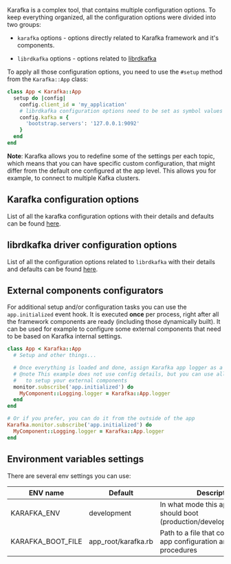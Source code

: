 Karafka is a complex tool, that contains multiple configuration options. To keep everything organized, all the configuration options were divided into two groups:

* `karafka` options - options directly related to Karafka framework and it's components.

* `librdkafka` options - options related to [librdkafka](https://github.com/edenhill/librdkafka/blob/master/CONFIGURATION.md)

To apply all those configuration options, you need to use the ```#setup``` method from the `Karafka::App` class:

```ruby
class App < Karafka::App
  setup do |config|
    config.client_id = 'my_application'
    # librdkafka configuration options need to be set as symbol values
    config.kafka = {
      'bootstrap.servers': '127.0.0.1:9092'
    }
  end
end
```

**Note**: Karafka allows you to redefine some of the settings per each topic, which means that you can have specific custom configuration, that might differ from the default one configured at the app level. This allows you for example, to connect to multiple Kafka clusters.

## Karafka configuration options

List of all the karafka configuration options with their details and defaults can be found [here](https://github.com/karafka/karafka/blob/2.0/lib/karafka/setup/config.rb).

## librdkafka driver configuration options

List of all the configuration options related to `librdkafka` with their details and defaults can be found [here](https://github.com/edenhill/librdkafka/blob/master/CONFIGURATION.md).

## External components configurators

For additional setup and/or configuration tasks you can use the `app.initialized` event hook. It is executed **once** per process, right after all the framework components are ready (including those dynamically built). It can be used for example to configure some external components that need to be based on Karafka internal settings.

```ruby
class App < Karafka::App
  # Setup and other things...

  # Once everything is loaded and done, assign Karafka app logger as a MyComponent logger
  # @note This example does not use config details, but you can use all the config values
  #   to setup your external components
  monitor.subscribe('app.initialized') do
    MyComponent::Logging.logger = Karafka::App.logger
  end
end

# Or if you prefer, you can do it from the outside of the app
Karafka.monitor.subscribe('app.initialized') do
  MyComponent::Logging.logger = Karafka::App.logger
end
```

## Environment variables settings

There are several env settings you can use:

| ENV name          | Default | Description                                                                           |
|-------------------|-----------------|-------------------------------------------------------------------------------|
| KARAFKA_ENV       | development     | In what mode this application should boot (production/development/test/etc)   |
| KARAFKA_BOOT_FILE | app_root/karafka.rb | Path to a file that contains Karafka app configuration and booting procedures |

